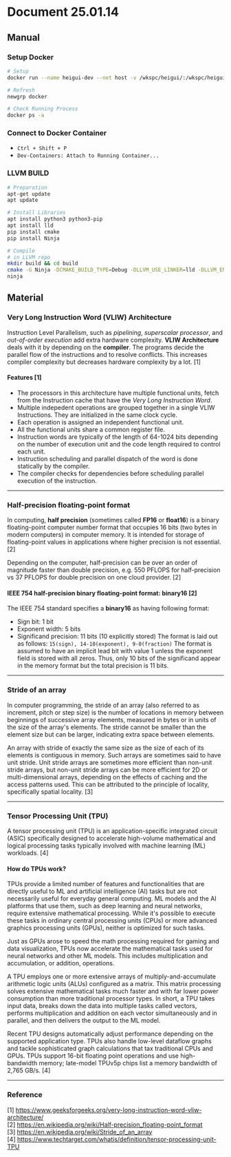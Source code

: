 # Document 25.01.14

## Manual

### Setup Docker
```sh
# Setup
docker run --name heigui-dev --net host -v /wkspc/heigui/:/wkspc/heigui --security-opt seccomp=unconfined --privileged=true -it ubuntu

# Refresh
newgrp docker

# Check Running Process
docker ps -a
```

### Connect to Docker Container
- `Ctrl + Shift + P`
- `Dev-Containers: Attach to Running Container...`

### LLVM BUILD
```sh
# Preparation
apt-get update
apt update

# Install Libraries
apt install python3 python3-pip
apt install lld
pip install cmake
pip install Ninja

# Compile
# in LLVM repo
mkdir build && cd build
cmake -G Ninja -DCMAKE_BUILD_TYPE=Debug -DLLVM_USE_LINKER=lld -DLLVM_ENABLE_PROJECTS="clang;lld" -DLLVM_TARGETS_TO_BUILD="X86" -DLLVM_EXPERIMENTAL_TARGETS_TO_BUILD="DLC" ../llvm
ninja
```

## Material

### Very Long Instruction Word (VLIW) Architecture

Instruction Level Parallelism, such as *pipelining*, *superscalar processor*, and *out-of-order execution* add extra hardware complexity. **VLIW Architecture** deals with it by depending on the **compiler**. The programs decide the parallel flow of the instructions and to resolve conflicts. This increases compiler complexity but decreases hardware complexity by a lot. [1]

#### Features [1]
- The processors in this architecture have multiple functional units, fetch from the Instruction cache that have the *Very Long Instruction Word*.
- Multiple indepedent operations are grouped together in a single VLIW Instructions. They are initialized in the same clock cycle.
- Each operation is assigned an independent functional unit.
- All the functional units share a common register file.
- Instruction words are typically of the length of 64-1024 bits depending on the number of execution unit and the code length required to control each unit.
- Instruction scheduling and parallel dispatch of the word is done statically by the compiler.
- The compiler checks for dependencies before scheduling parallel execution of the instruction.

---

### Half-precision floating-point format

In computing, **half precision** (sometimes called **FP16** or **float16**) is a binary floating-point computer number format that occupies 16 bits (two bytes in modern computers) in computer memory. It is intended for storage of floating-point values in applications where higher precision is not essential. [2]

Depending on the computer, half-precision can be over an order of magnitude faster than double precision, e.g. 550 PFLOPS for half-precision vs 37 PFLOPS for double precision on one cloud provider. [2]

#### IEEE 754 half-precision binary floating-point format: binary16 [2]
The IEEE 754 standard specifies a **binary16** as having following format:
- Sign bit: 1 bit
- Exponent width: 5 bits
- Significand precision: 11 bits (10 explicitly stored)
The format is laid out as follows: `15(sign), 14-10(exponent), 9-0(fraction)`
The format is assumed to have an implicit lead bit with value 1 unless the exponent field is stored with all zeros. Thus, only 10 bits of the significand appear in the memory format but the total precision is 11 bits.

---

### Stride of an array

In computer programming, the stride of an array (also referred to as increment, pitch or step size) is the number of locations in memory between beginnings of successive array elements, measured in bytes or in units of the size of the array's elements. The stride cannot be smaller than the element size but can be larger, indicating extra space between elements.

An array with stride of exactly the same size as the size of each of its elements is contiguous in memory. Such arrays are sometimes said to have unit stride. Unit stride arrays are sometimes more efficient than non-unit stride arrays, but non-unit stride arrays can be more efficient for 2D or multi-dimensional arrays, depending on the effects of caching and the access patterns used. This can be attributed to the principle of locality, specifically spatial locality. [3]

---

### Tensor Processing Unit (TPU)

A tensor processing unit (TPU) is an application-specific integrated circuit (ASIC) specifically designed to accelerate high-volume mathematical and logical processing tasks typically involved with machine learning (ML) workloads. [4]

#### How do TPUs work?

TPUs provide a limited number of features and functionalities that are directly useful to ML and artificial intelligence (AI) tasks but are not necessarily useful for everyday general computing. ML models and the AI platforms that use them, such as deep learning and neural networks, require extensive mathematical processing. While it's possible to execute these tasks in ordinary central processing units (CPUs) or more advanced graphics processing units (GPUs), neither is optimized for such tasks.

Just as GPUs arose to speed the math processing required for gaming and data visualization, TPUs now accelerate the mathematical tasks used for neural networks and other ML models. This includes multiplication and accumulation, or addition, operations.

A TPU employs one or more extensive arrays of multiply-and-accumulate arithmetic logic units (ALUs) configured as a matrix. This matrix processing solves extensive mathematical tasks much faster and with far lower power consumption than more traditional processor types. In short, a TPU takes input data, breaks down the data into multiple tasks called vectors, performs multiplication and addition on each vector simultaneously and in parallel, and then delivers the output to the ML model.

Recent TPU designs automatically adjust performance depending on the supported application type. TPUs also handle low-level dataflow graphs and tackle sophisticated graph calculations that tax traditional CPUs and GPUs. TPUs support 16-bit floating point operations and use high-bandwidth memory; late-model TPUv5p chips list a memory bandwidth of 2,765 GB/s. [4]

---

### Reference
[1] https://www.geeksforgeeks.org/very-long-instruction-word-vliw-architecture/  
[2] https://en.wikipedia.org/wiki/Half-precision_floating-point_format  
[3] https://en.wikipedia.org/wiki/Stride_of_an_array  
[4] https://www.techtarget.com/whatis/definition/tensor-processing-unit-TPU  